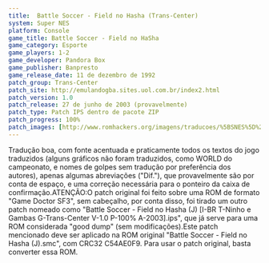 ```yaml
---
title:  Battle Soccer - Field no Hasha (Trans-Center)
system: Super NES
platform: Console
game_title: Battle Soccer - Field no HaSha
game_category: Esporte
game_players: 1-2
game_developer: Pandora Box
game_publisher: Banpresto
game_release_date: 11 de dezembro de 1992
patch_group: Trans-Center
patch_site: http://emulandogba.sites.uol.com.br/index2.html
patch_version: 1.0
patch_release: 27 de junho de 2003 (provavelmente)
patch_type: Patch IPS dentro de pacote ZIP
patch_progress: 100%
patch_images: [http://www.romhackers.org/imagens/traducoes/%5BSNES%5D%20Battle%20Soccer%20-%20Field%20no%20Hasha%20-%20Trans-Center%20-%201.png,http://www.romhackers.org/imagens/traducoes/%5BSNES%5D%20Battle%20Soccer%20-%20Field%20no%20Hasha%20-%20Trans-Center%20-%202.png,http://www.romhackers.org/imagens/traducoes/%5BSNES%5D%20Battle%20Soccer%20-%20Field%20no%20Hasha%20-%20Trans-Center%20-%203.png]
---
```

Tradução boa, com fonte acentuada e praticamente todos os textos do jogo traduzidos (alguns gráficos não foram traduzidos, como WORLD do campeonato, e nomes de golpes sem tradução por preferência dos autores), apenas algumas abreviações ("Dif."), que provavelmente são por conta de espaço, e uma correção necessária para o ponteiro da caixa de confirmação.ATENÇÃO:O patch original foi feito sobre uma ROM de formato "Game Doctor SF3", sem cabeçalho, por conta disso, foi tirado um outro patch nomeado como "Battle Soccer - Field no Hasha (J) [I-BR T-Ninho e Gambas G-Trans-Center V-1.0 P-100% A-2003].ips", que já serve para uma ROM considerada "good dump" (sem modificações).Este patch mencionado deve ser aplicado na ROM original "Battle Soccer - Field no Hasha (J).smc", com CRC32 C54AE0F9. Para usar o patch original, basta converter essa ROM.